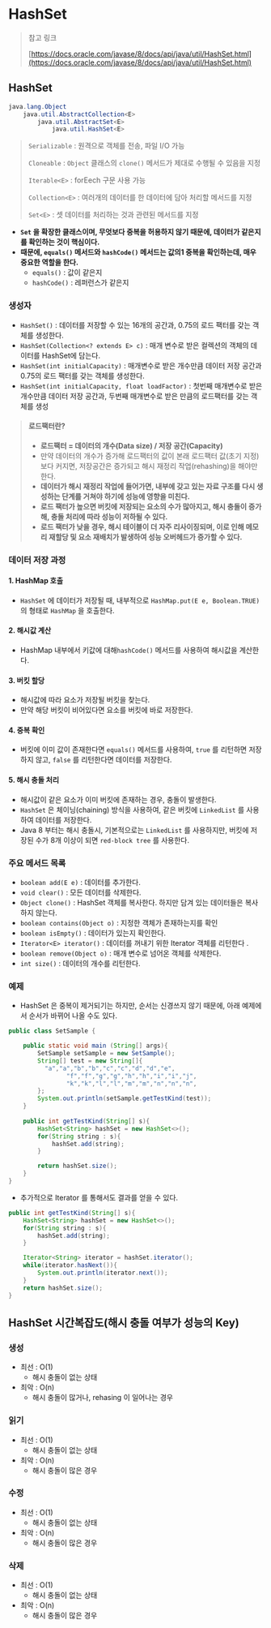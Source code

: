 # HashSet

> 참고 링크&#x20;
>
> [https://docs.oracle.com/javase/8/docs/api/java/util/HashSet.html](https://docs.oracle.com/javase/8/docs/api/java/util/HashSet.html)

## HashSet&#x20;

```java
java.lang.Object
    java.util.AbstractCollection<E>
        java.util.AbstractSet<E>
            java.util.HashSet<E>
```

> `Serializable` : 원격으로 객체를 전송, 파일 I/O 가능
>
> `Cloneable` : `Object` 클래스의 `clone()` 메서드가 제대로 수행될 수 있음을 지정
>
> `Iterable<E>` : forEech 구문 사용 가능
>
> `Collection<E>` : 여러개의 데이터를 한 데이터에 담아 처리할 메서드를 지정
>
> `Set<E>` : 셋 데이터를 처리하는 것과 관련된 메서드를 지정

* **`Set` 을 확장한 클래스이며, 무엇보다 중복을 허용하지 않기 때문에, 데이터가 같은지를 확인하는 것이 핵심이다.**
* **때문에, `equals()` 메서드와 `hashCode()` 메서드는 값의1 중복을 확인하는데, 매우 중요한 역할을 한다.**
  * `equals()` : 값이 같은지
  * `hashCode()` : 레퍼런스가 같은지&#x20;

### 생성자

* `HashSet()` : 데이터를 저장할 수 있는 16개의 공간과, 0.75의 로드 팩터를 갖는 객체를 생성한다.
* `HashSet(Collection<? extends E> c)` : 매개 변수로 받은 컬렉션의 객체의 데이터를 HashSet에 담는다.
* `HashSet(int initialCapacity)` : 매개변수로 받은 개수만큼 데이터 저장 공간과 0.75의 로드 팩터를 갖는 객체를 생성한다.
* `HashSet(int initialCapacity, float loadFactor)` : 첫번째 매개변수로 받은 개수만큼 데이터 저장 공간과, 두번째 매개변수로 받은 만큼의 로드팩터를 갖는 객체를 생성

> #### **로드팩터란?**
>
> * **로드팩터 = 데이터의 개수(Data size) / 저장 공간(Capacity)**
> * 만약 데이터의 개수가 증가해 로드팩터의 값이 본래 로드팩터 값(초기 지정)보다 커지면, 저장공간은 증가되고 해시 재정리 작업(rehashing)을 해야만 한다.
> * **데이터가 해시 재정리 작업에 들어가면, 내부에 갖고 있는 자료 구조를 다시 생성하는 단계를 거쳐야 하기에 성능에 영향을 미친다.**
> * **로드 팩터가 높으면 버킷에 저장되는 요소의 수가 많아지고, 해시 충돌이 증가해, 충돌 처리에 따라 성능이 저하될 수 있다.**&#x20;
> * **로드 팩터가 낮을 경우, 해시 테이블이 더 자주 리사이징되며, 이로 인해 메모리 재할당 및 요소 재배치가 발생하여 성능 오버헤드가 증가할 수 있다.**&#x20;

### 데이터 저장 과정&#x20;

#### 1. HashMap 호출&#x20;

* `HashSet` 에 데이터가 저장될 때, 내부적으로 `HashMap.put(E e, Boolean.TRUE)` 의 형태로 `HashMap` 을 호출한다. &#x20;

#### 2. 해시값 계산&#x20;

* HashMap 내부에서 키값에 대해`hashCode()` 메서드를 사용하여 해시값을 계산한다.&#x20;

#### 3. 버킷 할당&#x20;

* 해시값에 따라 요소가 저장될 버킷을 찾는다.&#x20;
* 만약 해당 버킷이 비어있다면 요소를 버킷에 바로 저장한다.&#x20;

#### 4. 중복 확인

* 버킷에 이미 값이 존재한다면 `equals()` 메서드를 사용하여, `true` 를 리턴하면 저장하지 않고, `false` 를 리턴한다면 데이터를 저장한다.&#x20;

#### 5. 해시 충돌 처리&#x20;

* 해시값이 같은 요소가 이미 버킷에 존재하는 경우, 충돌이 발생한다.&#x20;
* `HashSet` 은 체이닝(chaining) 방식을 사용하여, 같은 버킷에 `LinkedList` 를 사용하여 데이터를 저장한다.
* Java 8 부터는 해시 충돌시, 기본적으로는 `LinkedList` 를 사용하지만, 버킷에 저장된 수가 8개 이상이 되면 `red-block tree` 를 사용한다.&#x20;

### 주요 메서드 목록

* `boolean add(E e)` : 데이터를 추가한다.
* `void clear()` : 모든 데이터를 삭제한다.
* `Object clone()` : HashSet 객체를 복사한다. 하지만 담겨 있는 데이터들은 복사하지 않는다.
* `boolean contains(Object o)` : 지정한 객체가 존재하는지를 확인
* `boolean isEmpty()` : 데이터가 있는지 확인한다.
* `Iterator<E> iterator()` : 데이터를 꺼내기 위한 Iterator 객체를 리턴한다 .
* `boolean remove(Object o)` : 매개 변수로 넘어온 객체를 삭제한다.
* `int size()` : 데이터의 개수를 리턴한다.

### 예제

* HashSet 은 중복이 제거되기는 하지만, 순서는 신경쓰지 않기 때문에, 아래 예제에서 순서가 바뀌어 나올 수도 있다.

```java
public class SetSample {

    public static void main (String[] args){
        SetSample setSample = new SetSample();
        String[] test = new String[]{
          "a","a","b","b","c","c","d","d","e",
                "f","f","g","g","h","h","i","i","j",
                "k","k","l","l","m","m","n","n","n",
        };
        System.out.println(setSample.getTestKind(test));
    }
    
    public int getTestKind(String[] s){
        HashSet<String> hashSet = new HashSet<>();
        for(String string : s){
            hashSet.add(string);
        }

        return hashSet.size();
    }
}
```

* 추가적으로 Iterator 를 통해서도 결과를 얻을 수 있다.

```java
public int getTestKind(String[] s){
    HashSet<String> hashSet = new HashSet<>();
    for(String string : s){
        hashSet.add(string);
    }

    Iterator<String> iterator = hashSet.iterator();
    while(iterator.hasNext()){
        System.out.println(iterator.next());
    }
    return hashSet.size();
}
```

## HashSet 시간복잡도(해시 충돌 여부가 성능의 Key)&#x20;

### 생성&#x20;

* 최선 : O(1)
  * 해시 충돌이 없는 상태
* 최악 : O(n)&#x20;
  * 해시 충돌이 많거나, rehasing 이 일어나는 경우&#x20;

### 읽기

* 최선 : O(1)
  * 해시 충돌이 없는 상태
* 최악 : O(n)&#x20;
  * 해시 충돌이 많은 경우&#x20;

### 수정

* 최선 : O(1)
  * 해시 충돌이 없는 상태
* 최악 : O(n)&#x20;
  * 해시 충돌이 많은 경우&#x20;

### 삭제&#x20;

* 최선 : O(1)
  * 해시 충돌이 없는 상태
* 최악 : O(n)&#x20;
  * 해시 충돌이 많은 경우&#x20;
